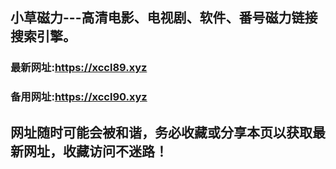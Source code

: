 ## **小草磁力---高清电影、电视剧、软件、番号磁力链接搜索引擎。**
### 最新网址:<a href="https://xccl89.xyz" target="_blank">https://xccl89.xyz</a>
### 备用网址:<a href="https://xccl90.xyz" target="_blank">https://xccl90.xyz</a>
## 网址随时可能会被和谐，务必收藏或分享本页以获取最新网址，收藏访问不迷路！
